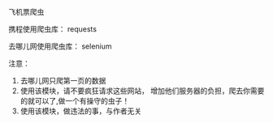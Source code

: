 飞机票爬虫

携程使用爬虫库：
requests

去哪儿网使用爬虫库：
selenium


注意：
1. 去哪儿网只爬第一页的数据
2. 使用该模块，请不要疯狂请求这些网站，
   增加他们服务器的负担，爬去你需要的就可以了,做一个有操守的虫子！
3. 使用该模块，做违法的事，与作者无关

